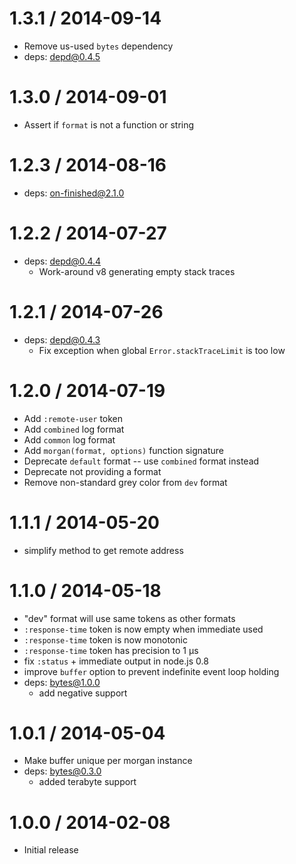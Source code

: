 1.3.1 / 2014-09-14
==================

  * Remove us-used `bytes` dependency
  * deps: depd@0.4.5

1.3.0 / 2014-09-01
==================

  * Assert if `format` is not a function or string

1.2.3 / 2014-08-16
==================

  * deps: on-finished@2.1.0

1.2.2 / 2014-07-27
==================

  * deps: depd@0.4.4
    - Work-around v8 generating empty stack traces

1.2.1 / 2014-07-26
==================

  * deps: depd@0.4.3
    - Fix exception when global `Error.stackTraceLimit` is too low

1.2.0 / 2014-07-19
==================

  * Add `:remote-user` token
  * Add `combined` log format
  * Add `common` log format
  * Add `morgan(format, options)` function signature
  * Deprecate `default` format -- use `combined` format instead
  * Deprecate not providing a format
  * Remove non-standard grey color from `dev` format

1.1.1 / 2014-05-20
==================

  * simplify method to get remote address

1.1.0 / 2014-05-18
==================

  * "dev" format will use same tokens as other formats
  * `:response-time` token is now empty when immediate used
  * `:response-time` token is now monotonic
  * `:response-time` token has precision to 1 μs
  * fix `:status` + immediate output in node.js 0.8
  * improve `buffer` option to prevent indefinite event loop holding
  * deps: bytes@1.0.0
    - add negative support

1.0.1 / 2014-05-04
==================

  * Make buffer unique per morgan instance
  * deps: bytes@0.3.0
    * added terabyte support

1.0.0 / 2014-02-08
==================

  * Initial release
